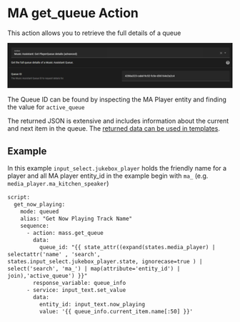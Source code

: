 # MA get_queue Action

This action allows you to retrieve the full details of a queue

![image](../assets/screenshots/service-call/get_queue.png)

The Queue ID can be found by inspecting the MA Player entity and finding the value for `active_queue`

The returned JSON is extensive and includes information about the current and next item in the queue. The [returned data can be used in templates](https://www.home-assistant.io/docs/scripts/perform-actions#use-templates-to-handle-response-data).

## Example

In this example `input_select.jukebox_player` holds the friendly name for a player and all MA player entity_id in the example begin with `ma_` (e.g. `media_player.ma_kitchen_speaker`)
```
script:
  get_now_playing:
    mode: queued
    alias: "Get Now Playing Track Name"
    sequence:
      - action: mass.get_queue
        data:
          queue_id: "{{ state_attr((expand(states.media_player) | selectattr('name' , 'search', states.input_select.jukebox_player.state, ignorecase=true ) | select('search', 'ma_') | map(attribute='entity_id') | join),'active_queue') }}"
        response_variable: queue_info
      - service: input_text.set_value
        data:
          entity_id: input_text.now_playing
          value: '{{ queue_info.current_item.name[:50] }}'
```
